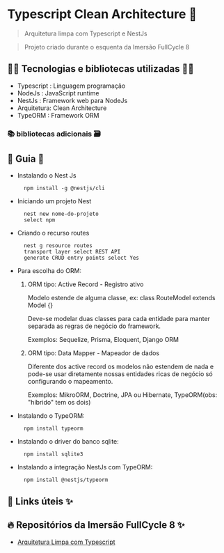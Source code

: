# Typescript Clean Architecture 🚀

> Arquitetura limpa com Typescript e NestJs

> Projeto criado durante o esquenta da Imersão FullCycle 8

## 👨‍💻 Tecnologias e bibliotecas utilizadas 👩‍💻

- Typescript : Linguagem programação
- NodeJs : JavaScript runtime
- NestJs : Framework web para NodeJs
- Arquitetura: Clean Architecture
- TypeORM : Framework ORM

### 📚 bibliotecas adicionais 🗃️

## 📖 Guia 📃

- Instalando o Nest Js

        npm install -g @nestjs/cli

- Iniciando um projeto Nest

        nest new nome-do-projeto
        select npm

- Criando o recurso routes

        nest g resource routes
        transport layer select REST API
        generate CRUD entry points select Yes

- Para escolha do ORM:

  1. ORM tipo: Active Record - Registro ativo

     Modelo estende de alguma classe, ex: class RouteModel extends Model {}

     Deve-se modelar duas classes para cada entidade para manter separada as regras de negócio do framework.

     Exemplos: Sequelize, Prisma, Eloquent, Django ORM

  2. ORM tipo: Data Mapper - Mapeador de dados

     Diferente dos active record os modelos não estendem de nada e pode-se usar diretamente nossas entidades ricas de negócio só configurando o mapeamento.

     Exemplos: MikroORM, Doctrine, JPA ou Hibernate, TypeORM(obs: "híbrido" tem os dois)

- Instalando o TypeORM:

        npm install typeorm

- Instalando o driver do banco sqlite:

        npm install sqlite3

- Instalando a integração NestJs com TypeORM:

        npm install @nestjs/typeorm

## 🔗 Links úteis ✨

## 🔥 Repositórios da Imersão FullCycle 8 ✨

- [Arquitetura Limpa com Typescript](https://github.com/rodolfoHOk/fullcycle.typescrit-clean-arch)
